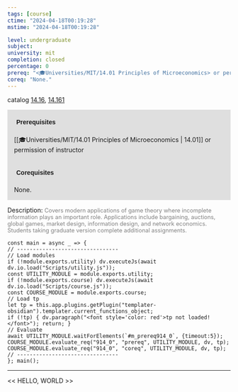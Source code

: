 ```yaml
---
tags: [course]
ctime: "2024-04-18T00:19:28"
mstime: "2024-04-18T00:19:28"

level: undergraduate
subject: 
university: mit
completion: closed
percentage: 0
prereq: "<🎓Universities/MIT/14.01 Principles of Microeconomics> or permission of instructor"
coreq: "None."
---
```


catalog [14.16](http://student.mit.edu/catalog/m14a.html#14.16), [14.161](http://student.mit.edu/catalog/m14a.html#14.161)

<span style="display: block; padding: 15px; background-color: rgb(100, 100, 100, 0.2);"><font id="m_prereq914_0" style="display: block; font-family: Arial, sans-serif; font-weight: bold; padding: 5px">Prerequisites</font><br><span id="prereq914_0">[[🎓Universities/MIT/14.01 Principles of Microeconomics | 14.01]] or permission of instructor</span></span>
<span style="display: block; padding: 15px; background-color: rgb(100, 100, 100, 0.2);"><font id="m_coreq914_0" style="display: block; font-family: Arial, sans-serif; font-weight: bold; padding: 5px">Corequisites</font><br><span id="coreq914_0">None.</span></span>

<font style="">Description:</font>
<font style="color: grey; font-size: 0.8rem;">Covers modern applications of game theory where incomplete information plays an important role. Applications include bargaining, auctions, global games, market design, information design, and network economics. Students taking graduate version complete additional assignments.</font>

```dataviewjs
const main = async _ => {
// --------------------------------
// Load modules
if (!module.exports.utility) dv.executeJs(await dv.io.load("Scripts/utility.js"));
const UTILITY_MODULE = module.exports.utility;
if (!module.exports.course) dv.executeJs(await dv.io.load("Scripts/course.js"));
const COURSE_MODULE = module.exports.course;
// Load tp
let tp = this.app.plugins.getPlugin("templater-obsidian").templater.current_functions_object;
if (!tp) { dv.paragraph("<font style='color: red'>tp not loaded!</font>"); return; }
// Evaluate
await UTILITY_MODULE.waitForElements(`#m_prereq914_0`, {timeout:5});
COURSE_MODULE.evaluate_req("914_0", "prereq", UTILITY_MODULE, dv, tp);
COURSE_MODULE.evaluate_req("914_0", "coreq", UTILITY_MODULE, dv, tp);
// --------------------------------
}; main();
```

---

<< HELLO, WORLD >>
